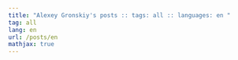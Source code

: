 ```yaml
---
title: "Alexey Gronskiy's posts :: tags: all :: languages: en "
tag: all
lang: en
url: /posts/en
mathjax: true
---
```

<!-- Generated automatically -->